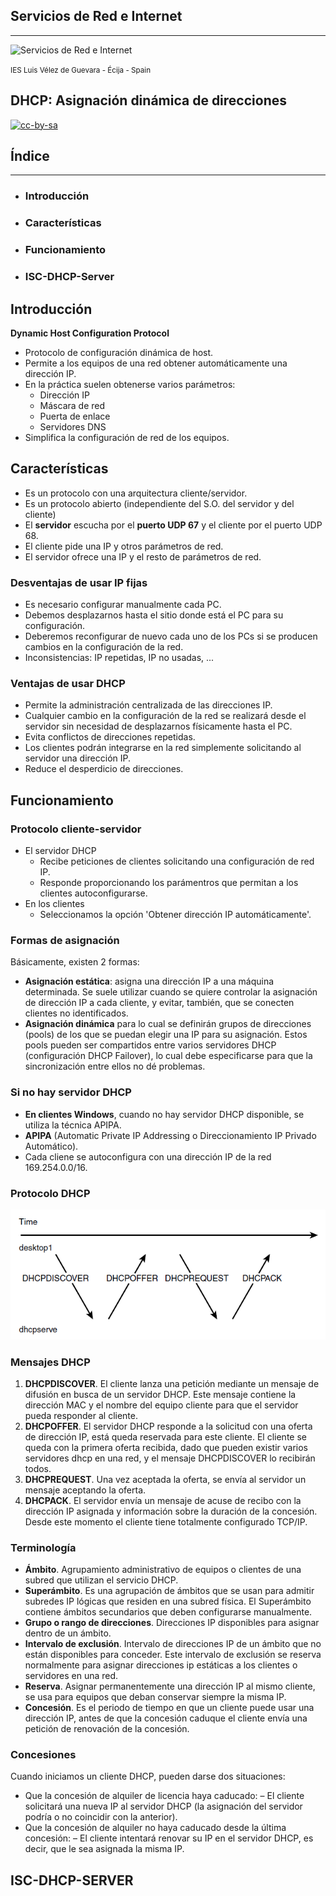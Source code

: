 <!---
Ejemplos

<video class="stretch" controls><source src="http://clips.vorwaerts-gmbh.de/big_buck_bunny.mp4" type="video/mp4"></video>
<iframe width="560" height="315" src="https://www.youtube.com/embed/3RBq-WlL4cU" frameborder="0" allowfullscreen></iframe>

slide: data-background="#ff0000" 
element: class="fragment" data-fragment-index="1"
-->
## Servicios de Red e Internet
---
![Servicios de Red e Internet](http://jamj2000.github.io/serviciosredinternet/serviciosredinternet.png)
<p><small> IES Luis Vélez de Guevara - Écija - Spain </small></p>


## DHCP: Asignación dinámica de direcciones

[![cc-by-sa](http://jamj2000.github.io/serviciosredinternet/cc-by-sa.png)](http://creativecommons.org/licenses/by-sa/4.0/)


## Índice
--- 
- ### Introducción
- ### Características
- ### Funcionamiento
- ### ISC-DHCP-Server

<!--- Note: Nota a pie de página. -->



## Introducción

**Dynamic Host Configuration Protocol**

- Protocolo de configuración dinámica de host.
- Permite a los equipos de una red obtener automáticamente una dirección IP.
- En la práctica suelen obtenerse varios parámetros:
  - Dirección IP 
  - Máscara de red
  - Puerta de enlace
  - Servidores DNS
- Simplifica la configuración de red de los equipos. 



## Características

- Es un protocolo con una arquitectura cliente/servidor.
- Es un protocolo abierto (independiente del S.O. del servidor y del cliente)
- El **servidor** escucha por el **puerto UDP 67** y el cliente por el puerto UDP 68.
- El cliente pide una IP y otros parámetros de red.
- El servidor ofrece una IP y el resto de parámetros de red.


### Desventajas de usar IP fijas

- Es necesario configurar manualmente cada PC.
- Debemos desplazarnos hasta el sitio donde está el PC para su configuración.
- Deberemos reconfigurar de nuevo cada uno de los PCs si se producen cambios en la configuración de la red.
- Inconsistencias: IP repetidas, IP no usadas, ...


### Ventajas de usar DHCP

- Permite la administración centralizada de las direcciones IP.
- Cualquier cambio en la configuración de la red se realizará desde el servidor sin necesidad de desplazarnos físicamente hasta el PC.
- Evita conflictos de direcciones repetidas.
- Los clientes podrán integrarse en la red simplemente solicitando al servidor una dirección IP.
- Reduce el desperdicio de direcciones.



## Funcionamiento 

### Protocolo cliente-servidor

- El servidor DHCP 
  - Recibe peticiones de clientes solicitando una configuración de red IP.
  - Responde proporcionando los parámentros que permitan a los clientes autoconfigurarse.
- En los clientes
  - Seleccionamos la opción 'Obtener dirección IP automáticamente'.


### Formas de asignación

Básicamente, existen 2 formas:

- **Asignación estática**: asigna una dirección IP a una máquina determinada. Se suele utilizar cuando se quiere controlar la asignación de dirección IP a cada cliente, y evitar, también, que se conecten clientes no identificados.
- **Asignación dinámica** para lo cual se definirán grupos de direcciones (pools) de los que se puedan elegir una IP para su asignación. Estos pools pueden ser compartidos entre varios servidores DHCP (configuración DHCP Failover), lo cual debe especificarse para que la sincronización entre ellos no dé problemas.


### Si no hay servidor DHCP

- **En clientes Windows**, cuando no hay servidor DHCP disponible, se utiliza la técnica APIPA.
- **APIPA** (Automatic Private IP Addressing o Direccionamiento IP Privado Automático).
- Cada cliene se autoconfigura con una dirección IP de la red 169.254.0.0/16.


### Protocolo DHCP

![Protocolo DHCP](assets/dhcp-protocolo.png)


### Mensajes DHCP

1. **DHCPDISCOVER**. El cliente lanza una petición mediante un mensaje de difusión en busca de un servidor DHCP. Este mensaje contiene la dirección MAC y el nombre del equipo cliente para que el servidor pueda responder al cliente.
2. **DHCPOFFER**. El servidor DHCP responde a la solicitud con una oferta de dirección IP, está queda reservada para este cliente. El cliente se queda con la primera oferta recibida, dado que pueden existir varios servidores dhcp en una red, y el mensaje DHCPDISCOVER lo recibirán todos.
3. **DHCPREQUEST**. Una vez aceptada la oferta, se envía al servidor un mensaje aceptando la oferta.
4. **DHCPACK**. El servidor envía un mensaje de acuse de recibo con la dirección IP asignada y información sobre la duración de la concesión. Desde este momento el cliente tiene totalmente configurado TCP/IP.


### Terminología

- **Ámbito**. Agrupamiento administrativo de equipos o clientes de una subred que utilizan el servicio DHCP.
- **Superámbito**. Es una agrupación de ámbitos que se usan para admitir subredes IP lógicas que residen en una subred física. El Superámbito contiene ámbitos secundarios que deben configurarse manualmente.
- **Grupo o rango de direcciones**. Direcciones IP disponibles para asignar dentro de un ámbito.
- **Intervalo de exclusión**. Intervalo de direcciones IP de un ámbito que no están disponibles para conceder. Este intervalo de exclusión se reserva normalmente para asignar direcciones ip estáticas a los clientes o servidores en una red.
- **Reserva**. Asignar permanentemente una dirección IP al mismo cliente, se usa para equipos que deban conservar siempre la misma IP.
- **Concesión**. Es el periodo de tiempo en que un cliente puede usar una dirección IP, antes de que la concesión caduque el cliente envía una petición de renovación de la concesión.


### Concesiones

Cuando iniciamos un cliente DHCP, pueden darse dos situaciones:

- Que la concesión de alquiler de licencia haya caducado:
    – El cliente solicitará una nueva IP al servidor DHCP (la asignación del servidor podría o no coincidir con la anterior).
- Que la concesión de alquiler no haya caducado desde la última concesión:
    – El cliente intentará renovar su IP en el servidor DHCP, es decir, que le sea asignada la misma IP.



## ISC-DHCP-SERVER

